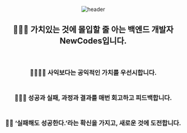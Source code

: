 <div align="center">
  
![header](https://capsule-render.vercel.app/api?type=rounded&height=250&color=000000&text=NewCodes%20Github&textBg=false&fontColor=ffffff&fontAlign=50&fontAlignY=53&reversal=false)
## 🙋🏻‍♂️ 가치있는 것에 몰입할 줄 아는 백엔드 개발자 NewCodes입니다.
<br>

### 👨‍👨‍👦‍👦 사익보다는 <b>공익적인 가치</b>를 우선시합니다.<br><br>
### 🏃🏻‍♀️ 성공과 실패, 과정과 결과를 매번 <b>회고하고 피드백</b>합니다.<br><br>
### 🤸🏻 <b>‘실패해도 성공한다.’</b>라는 확신을 가지고, <b>새로운 것에 도전</b>합니다.<br><br>

</aside>
<br><br>



<!--
[![NewCodes GitHub stats](https://github-readme-stats.vercel.app/api?username=NewCodes7)](https://github.com/NewCodes7/github-readme-stats)


[![Hits](https://hits.seeyoufarm.com/api/count/incr/badge.svg?url=https%3A%2F%2Fgithub.com%2FNewCodes7&count_bg=%2379C83D&title_bg=%23555555&icon=&icon_color=%23E7E7E7&title=hits&edge_flat=false)](https://hits.seeyoufarm.com)

</div>

- 큰 배너
- 자기소개
- 스택
- 마지막 문구


**NewCodes7/NewCodes7** is a ✨ _special_ ✨ repository because its `README.md` (this file) appears on your GitHub profile.

Here are some ideas to get you started:

- 🔭 I’m currently working on ...
- 🌱 I’m currently learning ...
- 👯 I’m looking to collaborate on ...
- 🤔 I’m looking for help with ...
- 💬 Ask me about ...
- 📫 How to reach me: ...
- 😄 Pronouns: ...
- ⚡ Fun fact: ...
-->
